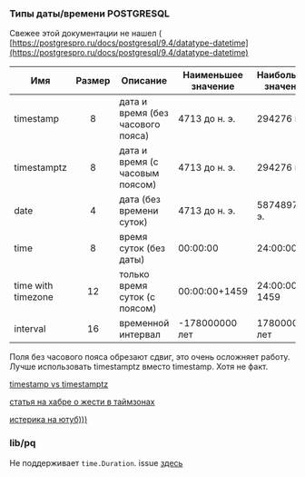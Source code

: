 ### Типы даты/времени POSTGRESQL

Свежее этой документации не нашел (
[https://postgrespro.ru/docs/postgresql/9.4/datatype-datetime](https://postgrespro.ru/docs/postgresql/9.4/datatype-datetime)

| Имя                | Размер | Описание                          | Наименьшее значение | Наибольшее значение |
|--------------------|:------:|-----------------------------------|---------------------|---------------------|
| timestamp          |   8    | дата и время (без часового пояса) | 4713 до н. э.       | 294276 н. э.        |
| timestamptz        |   8    | дата и время (с часовым поясом)   | 4713 до н. э.       | 294276 н. э.        |
| date               |   4    | дата (без времени суток)          | 4713 до н. э.       | 5874897 н. э.       |
| time               |   8    | время суток (без даты)            | 00:00:00            | 24:00:00            |
| time with timezone |   12   | только время суток (с поясом)     | 00:00:00+1459       | 24:00:00-1459       |
| interval           |   16   | временной интервал                | -178000000 лет      | 178000000 лет       |

Поля без часового пояса обрезают сдвиг, это очень осложняет работу. Лучше использовать timestamptz вместо timestamp. Хотя не факт. 

[timestamp vs timestamptz](https://medium.com/building-the-system/how-to-store-dates-and-times-in-postgresql-269bda8d6403)

[статья на хабре о жести в таймзонах](https://habr.com/ru/company/mailru/blog/242645)

[истерика на ютуб)))](https://www.youtube.com/watch?v=-5wpm-gesOY)

### lib/pq

Не поддерживает `time.Duration`. issue [здесь](https://github.com/lib/pq/issues/78)

